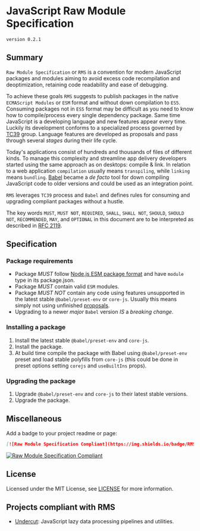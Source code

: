 # JavaScript Raw Module Specification

`version 0.2.1`

## Summary

`Raw Module Specification` or `RMS` is a convention for modern JavaScript packages and modules aiming to avoid excess code recompilation and deoptimization, retaining code readability and ease of debugging.

To achieve these goals `RMS` suggests to publish packages in the native `ECMAScript Modules` or `ESM` format and without down compilation to `ES5`. Consuming packages not in `ES5` format may be difficult as you need to know how to compile/process every single dependency package. Same time JavaScript is a developing language and new features appear every time. Luckily its development conforms to a specialized process governed by [TC39](https://tc39.es/) group. Language features are developed as proposals and pass through several _stages_ during their life cycle.

Today's applications consist of hundreds and thousands of files of different kinds. To manage this complexity and streamline app delivery developers started using the same approach as on desktops: compile & link. In relation to a web application `compilation` usually means `transpiling`, while `linking` means `bundling`. [Babel](https://babeljs.io/) became a _de facto_ tool for down compiling JavaScript code to older versions and could be used as an integration point.

`RMS` leverages `TC39` process and `Babel` and defines rules for consuming and upgrading compliant packages without a hustle.

The key words `MUST`, `MUST NOT`, `REQUIRED`, `SHALL`, `SHALL NOT`, `SHOULD`, `SHOULD NOT`, `RECOMMENDED`, `MAY`, and `OPTIONAL` in this document are to be interpreted as described in [RFC 2119](https://www.ietf.org/rfc/rfc2119.txt).

## Specification

### Package requirements

* Package *MUST* follow [Node.js ESM package format](https://nodejs.org/dist/latest/docs/api/packages.html) and have `module` type in its package.json.
* Package *MUST* contain valid `ESM` modules.
* Package *MUST NOT* contain any code using features unsupported in the latest stable `@babel/preset-env` or `core-js`. Usually this means simply not using unfinished [proposals](https://github.com/tc39/proposals).
* Upgrading to a newer _major_ `Babel` version *IS* a _breaking change_.

### Installing a package

1. Install the latest stable `@babel/preset-env` and `core-js`.
2. Install the package.
3. At build time compile the package with Babel using `@babel/preset-env` preset and load stable polyfills from `core-js` (this could be done in preset options setting `corejs` and `useBuiltIns` props).

### Upgrading the package

1. Upgrade `@babel/preset-env` and `core-js` to their latest stable versions.
2. Upgrade the package.

## Miscellaneous

Add a badge to your project readme or page:

```md
[![Raw Module Specification Compliant](https://img.shields.io/badge/RMS-Compliant-blue)](https://github.com/the-spyke/rms)
```

[![Raw Module Specification Compliant](https://img.shields.io/badge/RMS-Compliant-blue)](https://github.com/the-spyke/rms)

## License

Licensed under the MIT License, see [LICENSE](LICENSE) for more information.

## Projects compliant with RMS

* [Undercut](https://github.com/the-spyke/undercut): JavaScript lazy data processing pipelines and utilities.
